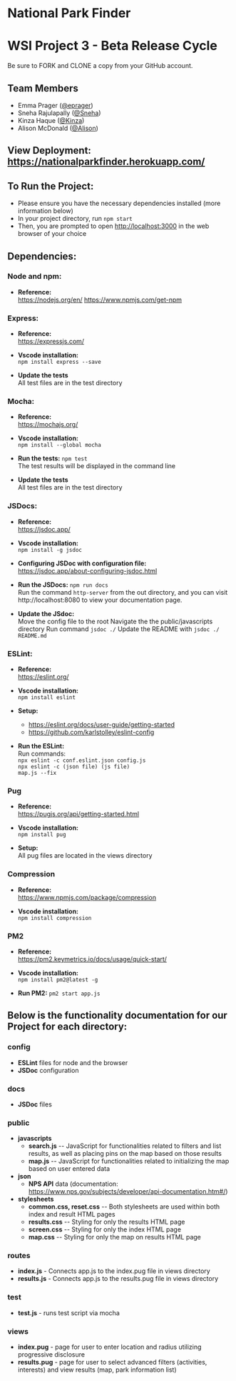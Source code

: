 # National Park Finder
# WSI Project 3 - Beta Release Cycle

Be sure to FORK and CLONE a copy from your GitHub account.

## Team Members
* Emma Prager ([@eprager](https://github.com/eprager/))
* Sneha Rajulapally ([@Sneha](https://github.com/SnehaRajulapally))
* Kinza Haque ([@Kinza](https://github.com/khaque1))
* Alison McDonald ([@Alison](https://github.com/missamcdonald))

## View Deployment: https://nationalparkfinder.herokuapp.com/

## To Run the Project:

* Please ensure you have the necessary dependencies installed (more information below)
* In your project directory, run `npm start`
* Then, you are prompted to open [http://localhost:3000](http://localhost:3000) in the web browser of your choice

## Dependencies:

### Node and npm:

- **Reference:** <br>
https://nodejs.org/en/
https://www.npmjs.com/get-npm

### Express:

- **Reference:** <br>
https://expressjs.com/

- **Vscode installation:** <br>
``npm install express --save``

- **Update the tests** <br>
All test files are in the test directory

### Mocha:

- **Reference:** <br>
https://mochajs.org/

- **Vscode installation:** <br>
``npm install --global mocha``

- **Run the tests:**
``npm test`` <br>
The test results will be displayed in the command line

- **Update the tests** <br>
All test files are in the test directory

### JSDocs:

- **Reference:** <br>
https://jsdoc.app/

- **Vscode installation:** <br>
``npm install -g jsdoc``

- **Configuring JSDoc with configuration file:** <br>
https://jsdoc.app/about-configuring-jsdoc.html

- **Run the JSDocs:**
``npm run docs`` <br>
Run the command ``http-server`` from the out directory, and you can visit http://localhost:8080 to view your documentation page.

- **Update the JSdoc:** <br>
Move the config file to the root
Navigate the the public/javascripts directory
Run command ``jsdoc ./``
Update the README with ``jsdoc ./ README.md``

### ESLint:

- **Reference:** <br>
https://eslint.org/

- **Vscode installation:** <br>
``npm install eslint``

- **Setup:** <br>
  - https://eslint.org/docs/user-guide/getting-started
  - https://github.com/karlstolley/eslint-config

- **Run the ESLint:** <br>
Run commands: <br>
``npx eslint -c conf.eslint.json config.js`` <br>
``npx eslint -c (json file) (js file)`` <br>
``map.js --fix``

### Pug

- **Reference:** <br>
https://pugjs.org/api/getting-started.html

- **Vscode installation:** <br>
``npm install pug``

- **Setup:** <br>
All pug files are located in the views directory

### Compression

- **Reference:** <br>
https://www.npmjs.com/package/compression

- **Vscode installation:** <br>
``npm install compression``

### PM2

- **Reference:** <br>
https://pm2.keymetrics.io/docs/usage/quick-start/

- **Vscode installation:** <br>
``npm install pm2@latest -g``

- **Run PM2:**
``pm2 start app.js`` <br>

## Below is the functionality documentation for our Project for each directory:

### config
- **ESLint** files for node and the browser
- **JSDoc** configuration

### docs
- **JSDoc** files

### public
- **javascripts**
  - **search.js** -- JavaScript for functionalities related to filters and list results, as well as placing pins on the map based on those results
  - **map.js** -- JavaScript for functionalities related to initializing the map based on user entered data
- **json** 
  - **NPS API** data (documentation: https://www.nps.gov/subjects/developer/api-documentation.htm#/)
- **stylesheets**
  - **common.css, reset.css** -- Both stylesheets are used within both index and result HTML pages
  - **results.css** -- Styling for only the results HTML page
  - **screen.css** -- Styling for only the index HTML page
  - **map.css** -- Styling for only the map on results HTML page

### routes
- **index.js** - Connects app.js to the index.pug file in views directory
- **results.js** - Connects app.js to the results.pug file in views directory

### test
- **test.js** - runs test script via mocha

### views
- **index.pug** - page for user to enter location and radius utilizing progressive disclosure 
- **results.pug** - page for user to select advanced filters (activities, interests) and view results (map, park information list)
